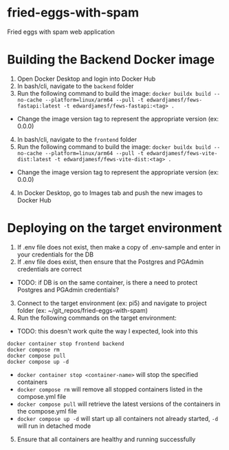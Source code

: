 # fried-eggs-with-spam
Fried eggs with spam web application

# Building the Backend Docker image
1. Open Docker Desktop and login into Docker Hub
2. In bash/cli, navigate to the `backend` folder
3. Run the following command to build the image: `docker buildx build --no-cache --platform=linux/arm64 --pull -t edwardjamesf/fews-fastapi:latest -t edwardjamesf/fews-fastapi:<tag> .`
  - Change the image version tag to represent the appropriate version (ex: 0.0.0)
4. In bash/cli, navigate to the `frontend` folder
5. Run the following command to build the image: `docker buildx build --no-cache --platform=linux/arm64 --pull -t edwardjamesf/fews-vite-dist:latest -t edwardjamesf/fews-vite-dist:<tag> .`
  - Change the image version tag to represent the appropriate version (ex: 0.0.0)
4. In Docker Desktop, go to Images tab and push the new images to Docker Hub

# Deploying on the target environment
1. If .env file does not exist, then make a copy of .env-sample and enter in your credentials for the DB
2. If .env file does exist, then ensure that the Postgres and PGAdmin credentials are correct
  - TODO: if DB is on the same container, is there a need to protect Postgres and PGAdmin credentials?
3. Connect to the target environment (ex: pi5) and navigate to project folder (ex: ~/git_repos/fried-eggs-with-spam)
4. Run the following commands on the target environment:
  - TODO: this doesn't work quite the way I expected, look into this
```
docker container stop frontend backend
docker compose rm
docker compose pull
docker compose up -d
```
  - `docker container stop <container-name>` will stop the specified containers
  - `docker compose rm` will remove all stopped containers listed in the compose.yml file
  - `docker compose pull` will retrieve the latest versions of the containers in the compose.yml file
  - `docker compose up -d` will start up all containers not already started, `-d` will run in detached mode
5. Ensure that all containers are healthy and running successfully
